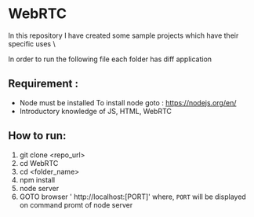 # WebRTC
In this repository I have created some sample projects which have their specific uses \


In order to run the following file each folder has diff application 
## Requirement :
  - Node must be installed
    To install node goto : https://nodejs.org/en/
  - Introductory knowledge of JS, HTML, WebRTC
## How to run:
1. git clone <repo_url>
2. cd WebRTC
3. cd <folder_name>
4. npm install
5. node server
6. GOTO browser ' http://localhost:[PORT]'
   where,
   `PORT` will be displayed on command promt of node server
